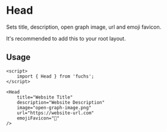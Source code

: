 # Head

Sets title, description, open graph image, url and emoji favicon.

It's recommended to add this to your root layout.

## Usage

```svelte
<script>
	import { Head } from 'fuchs';
</script>

<Head
	title="Website Title"
	description="Website Description"
	image="open-graph-image.png"
	url="https://website-url.com"
	emojiFavicon="🦊"
/>
```
